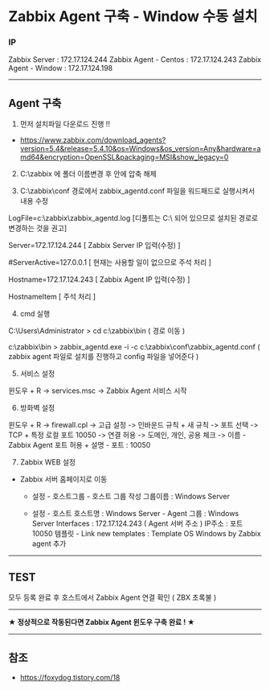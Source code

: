 # Zabbix Agent 구축 - Window 수동 설치

### IP
Zabbix Server : 172.17.124.244
Zabbix Agent - Centos : 172.17.124.243
Zabbix Agent - Window : 172.17.124.198

***

## Agent 구축

1. 먼저 설치파일 다운로드 진행 !!
- https://www.zabbix.com/download_agents?version=5.4&release=5.4.10&os=Windows&os_version=Any&hardware=amd64&encryption=OpenSSL&packaging=MSI&show_legacy=0


2. C:\zabbix 에 폴더 이름변경 후 안에 압축 해제

3. C:\zabbix\conf 경로에서 zabbix_agentd.conf 파일을 워드패드로 실행시켜서 내용 수정

LogFile=c:\zabbix\zabbix_agentd.log [디폴트는 C:\ 되어 있으므로 설치된 경로로 변경하는 것을 권고]

Server=172.17.124.244 [ Zabbix Server IP 입력(수정) ]

#ServerActive=127.0.0.1 [ 현재는 사용할 일이 없으므로 주석 처리 ]

Hostname=172.17.124.243 [ Zabbix Agent IP 입력(수정) ]

HostnameItem [ 주석 처리 ]

4. cmd 실행

C:\Users\Administrator > cd c:\zabbix\bin
( 경로 이동 )

c:\zabbix\bin > zabbix_agentd.exe -i -c c:\zabbix\conf\zabbix_agentd.conf
( zabbix agent 파일로 설치를 진행하고 config 파일을 넣어준다 )

5. 서비스 설정

윈도우 + R -> services.msc -> Zabbix Agent 서비스 시작

6. 방화벽 설정

윈도우 + R -> firewall.cpl -> 고급 설정 -> 인바운드 규칙 + 새 규칙 ->
포트 선택 -> TCP + 특정 로컬 포트 10050 -> 연결 허용 -> 도메인, 개인, 공용 체크 -> 이름 - Zabbix Agent 포트 허용 + 설명 - 포트 : 10050

7. Zabbix WEB 설정

- Zabbix 서버 홈페이지로 이동

  - 설정 - 호스트그룹 - 호스트 그룹 작성
그룹이름 : Windows Server

  - 설정 - 호스트
호스트명 : Windows Server - Agent
그룹 : Windows Server
Interfaces : 172.17.124.243 ( Agent 서버 주소 )
IP주소 : 포트 10050
템플릿 - Link new templates : Template OS Windows by Zabbix agent
추가

***

## TEST
모두 등록 완료 후 호스트에서 Zabbix Agent 연결 확인
( ZBX 초록불 )

***
**★ 정상적으로 작동된다면 Zabbix Agent 윈도우 구축 완료 ! ★**
***

## 참조
- https://foxydog.tistory.com/18
